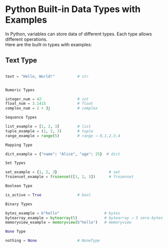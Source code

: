 # Python Built-in Data Types with Examples

In Python, variables can store data of different types. Each type allows different operations.  
Here are the built-in types with examples:

## Text Type
```python

text = "Hello, World!"          # str


Numeric Types

integer_num = 42                # int
float_num = 3.1415              # float
complex_num = 2 + 3j            # complex

Sequence Types

list_example = [1, 2, 3]        # list
tuple_example = (1, 2, 3)       # tuple
range_example = range(5)        # range → 0,1,2,3,4

Mapping Type

dict_example = {"name": "Alice", "age": 25}  # dict

Set Types

set_example = {1, 2, 3}                       # set
frozenset_example = frozenset([1, 2, 3])      # frozenset

Boolean Type

is_active = True                # bool

Binary Types

bytes_example = b"hello"                    # bytes
bytearray_example = bytearray(5)            # bytearray → 5 zero-bytes
memoryview_example = memoryview(b"hello")   # memoryview

None Type

nothing = None                  # NoneType
